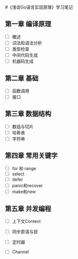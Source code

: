 #《浅谈Go语言实现原理》学习笔记

## 第一章 编译原理

- [ ] 概述
- [ ] 词法和语法分析
- [ ] 类型检查
- [ ] 中间代码生成
- [ ] 机器码生成

## 第二章 基础

- [ ] 函数调用
- [ ] 接口

## 第三章 数据结构

- [ ] 数组与切片
- [ ] 哈希表
- [ ] 字符串

## 第四章 常用关键字

- [ ] for 和 range
- [ ] select
- [ ] defer
- [ ] panic和recover
- [ ] make和new

## 第五章 并发编程

- [ ] 上下文Context
- [ ] 同步原语与锁
- [ ] 定时器
- [ ] Channel

